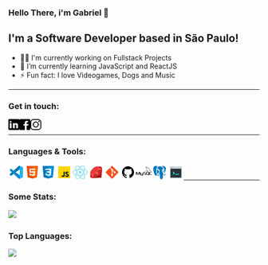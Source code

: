 ### Hello There, i'm Gabriel 👋

## I'm a Software Developer based in São Paulo!

- 👨‍💻 I'm currently working on Fullstack Projects
- 🌱 I’m currently learning JavaScript and ReactJS
- ⚡ Fun fact: I love Videogames, Dogs and Music

---

### Get in touch:

[<img align="left" alt="Linkedin Icon" width="22px" src="https://github.com/gabrielloppes/gabrielloppes/blob/master/assets/icons/icons8-linkedin-48.png" />][linkedin]

[<img align="left" alt="Facebook Icon" width="22px" src="https://github.com/gabrielloppes/gabrielloppes/blob/master/assets/icons/icons8-facebook-24.png" />][facebook]

[<img align="left" alt="Instagram Icon" width="22px" src="https://github.com/gabrielloppes/gabrielloppes/blob/master/assets/icons/icons8-instagram-26.png" />][instagram]

<br />

---

### Languages & Tools:

[<img align="left" alt="VSCode Icon" width="32px" src="https://github.com/gabrielloppes/gabrielloppes/blob/master/assets/languages-icons/icons8-visual-studio-code-2019-48.png" />][github]

[<img align="left" alt="HTML5 Icon" width="32px" src="https://github.com/gabrielloppes/gabrielloppes/blob/master/assets/languages-icons/icons8-html-5-48.png" />][github]

[<img align="left" alt="CSS3 Icon" width="32px" src="https://github.com/gabrielloppes/gabrielloppes/blob/master/assets/languages-icons/icons8-css3-48.png" />][github]

[<img align="left" alt="Javascript Icon" width="32px" src="https://github.com/gabrielloppes/gabrielloppes/blob/master/assets/languages-icons/icons8-javascript-48.png" />][github]

[<img align="left" alt="React Icon" width="32px" src="https://github.com/gabrielloppes/gabrielloppes/blob/master/assets/languages-icons/icons8-react-native-48.png" />][github]

[<img align="left" alt="Ruby Icon" width="32px" src="https://github.com/gabrielloppes/gabrielloppes/blob/master/assets/languages-icons/icons8-ruby-programming-language-48.png" />][github]

[<img align="left" alt="Git Icon" width="32px" src="https://github.com/gabrielloppes/gabrielloppes/blob/master/assets/languages-icons/icons8-git-48.png" />][github]

[<img align="left" alt="Github Icon" width="32px" src="https://github.com/gabrielloppes/gabrielloppes/blob/master/assets/languages-icons/icons8-github-32.png" />][github]

[<img align="left" alt="Mysql Icon" width="32px" src="https://github.com/gabrielloppes/gabrielloppes/blob/master/assets/languages-icons/icons8-mysql-logo-48.png" />][github]

[<img align="left" alt="PostgreSQL Icon" width="32px" src="https://github.com/gabrielloppes/gabrielloppes/blob/master/assets/languages-icons/icons8-postgresql-48.png" />][github]

[<img align="left" alt="Terminal Icon" width="32px" src="https://github.com/gabrielloppes/gabrielloppes/blob/master/assets/languages-icons/icons8-console-48.png" />][github]

<br />

---

### Some Stats:

<img src="https://github-readme-stats.gabrielloppes.vercel.app/api?username=gabrielloppes&show_icons=true&hide_border=true&count_private=true&include_all_commits=true&theme=tokyonight">

### Top Languages:

<img src="https://github-readme-stats.gabrielloppes.vercel.app/api/top-langs/?username=gabrielloppes&hide=HTML">

[linkedin]: https://linkedin.com/in/gabriellopees
[facebook]: https://www.facebook.com/gabrielloppees/
[instagram]: https://www.instagram.com/eugabrielloppes/
[github]: https://www.github.com/gabriellopees
